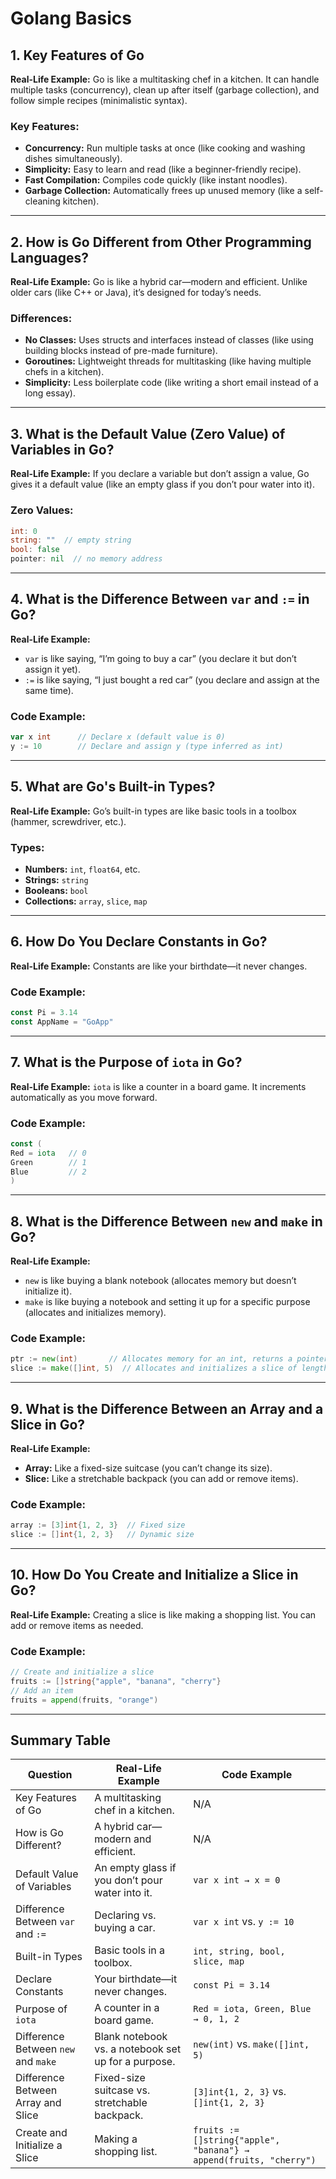 # Golang Basics

## 1. Key Features of Go

**Real-Life Example:** Go is like a multitasking chef in a kitchen. It can handle multiple tasks (concurrency), clean up after itself (garbage collection), and follow simple recipes (minimalistic syntax).

### Key Features:
- **Concurrency:** Run multiple tasks at once (like cooking and washing dishes simultaneously).
- **Simplicity:** Easy to learn and read (like a beginner-friendly recipe).
- **Fast Compilation:** Compiles code quickly (like instant noodles).
- **Garbage Collection:** Automatically frees up unused memory (like a self-cleaning kitchen).

---

## 2. How is Go Different from Other Programming Languages?

**Real-Life Example:** Go is like a hybrid car—modern and efficient. Unlike older cars (like C++ or Java), it’s designed for today’s needs.

### Differences:
- **No Classes:** Uses structs and interfaces instead of classes (like using building blocks instead of pre-made furniture).
- **Goroutines:** Lightweight threads for multitasking (like having multiple chefs in a kitchen).
- **Simplicity:** Less boilerplate code (like writing a short email instead of a long essay).

---

## 3. What is the Default Value (Zero Value) of Variables in Go?

**Real-Life Example:** If you declare a variable but don’t assign a value, Go gives it a default value (like an empty glass if you don’t pour water into it).

### Zero Values:
```go
int: 0
string: ""  // empty string
bool: false
pointer: nil  // no memory address
```

---

## 4. What is the Difference Between `var` and `:=` in Go?

**Real-Life Example:**
- `var` is like saying, “I’m going to buy a car” (you declare it but don’t assign it yet).
- `:=` is like saying, “I just bought a red car” (you declare and assign at the same time).

### Code Example:
```go
var x int      // Declare x (default value is 0)
y := 10        // Declare and assign y (type inferred as int)
```

---

## 5. What are Go's Built-in Types?

**Real-Life Example:** Go’s built-in types are like basic tools in a toolbox (hammer, screwdriver, etc.).

### Types:
- **Numbers:** `int`, `float64`, etc.
- **Strings:** `string`
- **Booleans:** `bool`
- **Collections:** `array`, `slice`, `map`

---

## 6. How Do You Declare Constants in Go?

**Real-Life Example:** Constants are like your birthdate—it never changes.

### Code Example:
```go
const Pi = 3.14
const AppName = "GoApp"
```

---

## 7. What is the Purpose of `iota` in Go?

**Real-Life Example:** `iota` is like a counter in a board game. It increments automatically as you move forward.

### Code Example:
```go
const (
Red = iota   // 0
Green        // 1
Blue         // 2
)
```

---

## 8. What is the Difference Between `new` and `make` in Go?

**Real-Life Example:**
- `new` is like buying a blank notebook (allocates memory but doesn’t initialize it).
- `make` is like buying a notebook and setting it up for a specific purpose (allocates and initializes memory).

### Code Example:
```go
ptr := new(int)       // Allocates memory for an int, returns a pointer
slice := make([]int, 5)  // Allocates and initializes a slice of length 5
```

---

## 9. What is the Difference Between an Array and a Slice in Go?

**Real-Life Example:**
- **Array:** Like a fixed-size suitcase (you can’t change its size).
- **Slice:** Like a stretchable backpack (you can add or remove items).

### Code Example:
```go
array := [3]int{1, 2, 3}  // Fixed size
slice := []int{1, 2, 3}   // Dynamic size
```

---

## 10. How Do You Create and Initialize a Slice in Go?

**Real-Life Example:** Creating a slice is like making a shopping list. You can add or remove items as needed.

### Code Example:
```go
// Create and initialize a slice
fruits := []string{"apple", "banana", "cherry"}
// Add an item
fruits = append(fruits, "orange")
```

---

## Summary Table

| Question | Real-Life Example | Code Example |
|----------|------------------|--------------|
| Key Features of Go | A multitasking chef in a kitchen. | N/A |
| How is Go Different? | A hybrid car—modern and efficient. | N/A |
| Default Value of Variables | An empty glass if you don’t pour water into it. | `var x int → x = 0` |
| Difference Between `var` and `:=` | Declaring vs. buying a car. | `var x int` vs. `y := 10` |
| Built-in Types | Basic tools in a toolbox. | `int, string, bool, slice, map` |
| Declare Constants | Your birthdate—it never changes. | `const Pi = 3.14` |
| Purpose of `iota` | A counter in a board game. | `Red = iota, Green, Blue → 0, 1, 2` |
| Difference Between `new` and `make` | Blank notebook vs. a notebook set up for a purpose. | `new(int)` vs. `make([]int, 5)` |
| Difference Between Array and Slice | Fixed-size suitcase vs. stretchable backpack. | `[3]int{1, 2, 3}` vs. `[]int{1, 2, 3}` |
| Create and Initialize a Slice | Making a shopping list. | `fruits := []string{"apple", "banana"} → append(fruits, "cherry")` |
